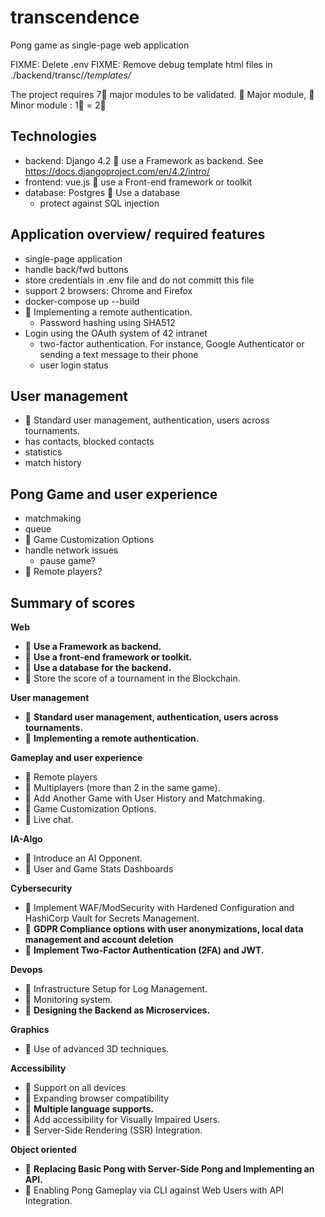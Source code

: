 # transcendence
Pong game as single-page web application 

FIXME: Delete .env 
FIXME: Remove debug template html files in ./backend/transc/*/templates/*

The project requires 7🔺 major modules to be validated.
🔺 Major module, 🔸 Minor module : 1🔺 = 2🔸


## Technologies
- backend: Django 4.2 🔺 use a Framework as backend. See https://docs.djangoproject.com/en/4.2/intro/
- frontend: vue.js 🔸 use a Front-end framework or toolkit
- database: Postgres 🔸 Use a database
  - protect against SQL injection

## Application overview/ required features
- single-page application
- handle back/fwd buttons
- store credentials in .env file and do not committ this file
- support 2 browsers: Chrome and Firefox
- docker-compose up --build
- 🔺 Implementing a remote authentication.
  - Password hashing using SHA512
- Login using the OAuth system of 42 intranet
  - two-factor authentication. For instance, Google Authenticator or sending a text message to their phone
  - user login status


## User management
  - 🔺 Standard user management, authentication, users across tournaments.
  - has contacts, blocked contacts
  - statistics
  - match history

## Pong Game and user experience
  - matchmaking
  - queue
  - 🔸 Game Customization Options
  - handle network issues
    - pause game?
  - 🔺 Remote players?

   


## Summary of scores

**Web**
- 🔺 **Use a Framework as backend.**
- 🔸 **Use a front-end framework or toolkit.**
- 🔸 **Use a database for the backend.**
- 🔺 Store the score of a tournament in the Blockchain.
  
**User management**
- 🔺 **Standard user management, authentication, users across tournaments.**
- 🔺 **Implementing a remote authentication.**
  
**Gameplay and user experience**
- 🔺 Remote players
- 🔺 Multiplayers (more than 2 in the same game).
- 🔺 Add Another Game with User History and Matchmaking.
- 🔸 Game Customization Options.
- 🔺 Live chat.

**IA-Algo**
- 🔺 Introduce an AI Opponent.
- 🔸 User and Game Stats Dashboards

**Cybersecurity**
- 🔺 Implement WAF/ModSecurity with Hardened Configuration and HashiCorp Vault for Secrets Management.
- 🔸 **GDPR Compliance options with user anonymizations, local data management and account deletion**
- 🔺 **Implement Two-Factor Authentication (2FA) and JWT.**

**Devops**
- 🔺 Infrastructure Setup for Log Management.
- 🔸 Monitoring system.
- 🔺 **Designing the Backend as Microservices.**

**Graphics**
- 🔺 Use of advanced 3D techniques.
  
**Accessibility**
- 🔸 Support on all devices
- 🔸 Expanding browser compatibility
- 🔸 **Multiple language supports.**
- 🔸 Add accessibility for Visually Impaired Users.
- 🔸 Server-Side Rendering (SSR) Integration.
  
**Object oriented**
- 🔺 **Replacing Basic Pong with Server-Side Pong and Implementing an API.**
- 🔺 Enabling Pong Gameplay via CLI against Web Users with API Integration.
